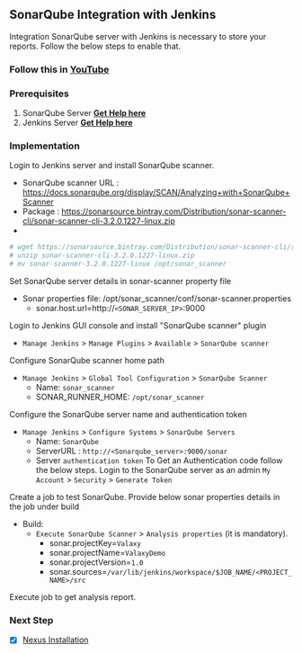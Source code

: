 
## SonarQube Integration with Jenkins

Integration SonarQube server with Jenkins is necessary to store your reports. Follow the below steps to enable that.
### Follow this in **[YouTube](https://www.youtube.com/watch?v=k-3krTRuAFA)**

### Prerequisites
1. SonarQube Server **[Get Help here](https://www.youtube.com/watch?v=zRQrcAi9UdU)**
1. Jenkins Server  **[Get Help here](https://www.youtube.com/watch?v=M32O4Yv0ANc)**

### Implementation

Login to Jenkins server and install SonarQube scanner. 

- SonarQube scanner URL : https://docs.sonarqube.org/display/SCAN/Analyzing+with+SonarQube+Scanner
- Package : https://sonarsource.bintray.com/Distribution/sonar-scanner-cli/sonar-scanner-cli-3.2.0.1227-linux.zip
- 
```sh 
# wget https://sonarsource.bintray.com/Distribution/sonar-scanner-cli/sonar-scanner-cli-3.2.0.1227-linux.zip
# unzip sonar-scanner-cli-3.2.0.1227-linux.zip
# mv sonar-scanner-3.2.0.1227-linux /opt/sonar_scanner 
```

Set SonarQube server details in sonar-scanner property file 

 - Sonar properties file: /opt/sonar_scanner/conf/sonar-scanner.properties
   - sonar.host.url=http://`<SONAR_SERVER_IP>`:9000

Login to Jenkins GUI console and install "SonarQube scanner" plugin

 - `Manage Jenkins` > `Manage Plugins` > `Available` > `SonarQube scanner` 

Configure SonarQube scanner home path

- `Manage Jenkins` > `Global Tool Configuration` > `SonarQube Scanner` 
   - Name: `sonar_scanner`
   - SONAR_RUNNER_HOME: `/opt/sonar_scanner`

Configure the SonarQube server name and authentication token 
- `Manage Jenkins` > `Configure Systems` > `SonarQube Servers`
    - Name: `SonarQube`
	- ServerURL : `http://<Sonarqube_server>:9000/sonar`
	- Server `authentication token`
To Get an Authentication code follow the below steps.
	Login to the SonarQube server as an admin  `My Account` > `Security` > `Generate Token`

Create a job to test SonarQube. Provide below sonar properties details in the job under build 
- Build:
  - `Execute SonarQube Scanner` > `Analysis properties`  (it is mandatory).  
     - sonar.projectKey=`Valaxy`
     - sonar.projectName=`ValaxyDemo`
     - sonar.projectVersion=`1.0`
     - sonar.sources=`/var/lib/jenkins/workspace/$JOB_NAME/<PROJECT_NAME>/src`

Execute job to get analysis report. 

### Next Step
- [x] [Nexus Installation](https://www.youtube.com/watch?v=83AGz9huJGo)
